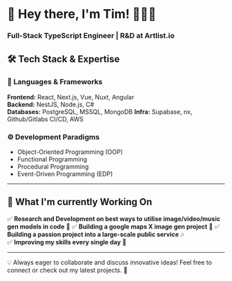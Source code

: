 # 👋 Hey there, I'm Tim! 👨🏻‍💻  
### Full-Stack TypeScript Engineer | R&D at Artlist.io  

## 🛠️ Tech Stack & Expertise  

### 💾 Languages & Frameworks  
**Frontend:** React, Next.js, Vue, Nuxt, Angular  
**Backend:** NestJS, Node.js, C#  
**Databases:** PostgreSQL, MSSQL, MongoDB
**Infra:** Supabase, nx, Github/Gitlabs CI/CD, AWS

### ⚙️ Development Paradigms  
- Object-Oriented Programming (OOP)  
- Functional Programming  
- Procedural Programming  
- Event-Driven Programming (EDP)  

---

## 📌 What I'm currently Working On   

✅  **Research and Development on best ways to utilise image/video/music gen models in code** 🤖
✅  **Building a google maps X image gen project** 👀
✅  **Building a passion project into a large-scale public service** 🎶  
✅  **Improving my skills every single day** 🏯  

---

💡 Always eager to collaborate and discuss innovative ideas! Feel free to connect or check out my latest projects. 🚀  
